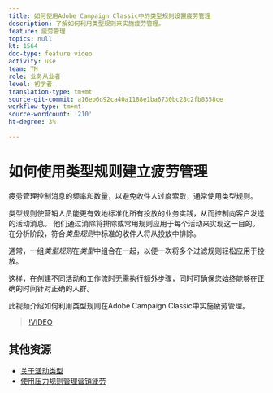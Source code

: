 ```yaml
---
title: 如何使用Adobe Campaign Classic中的类型规则设置疲劳管理
description: 了解如何利用类型规则来实施疲劳管理。
feature: 疲劳管理
topics: null
kt: 1564
doc-type: feature video
activity: use
team: TM
role: 业务从业者
level: 初学者
translation-type: tm+mt
source-git-commit: a16eb6d92ca40a1188e1ba6730bc28c2fb8358ce
workflow-type: tm+mt
source-wordcount: '210'
ht-degree: 3%

---
```



# 如何使用类型规则建立疲劳管理

疲劳管理控制消息的频率和数量，以避免收件人过度索取，通常使用类型规则。

类型规则使营销人员能更有效地标准化所有投放的业务实践，从而控制向客户发送的活动消息。 他们通过消除将排除或常用规则应用于每个活动来实现这一目的。 在分析阶段，符合&#x200B;*类型规则*&#x200B;中标准的收件人将从投放中排除。

通常，一组&#x200B;*类型规则*&#x200B;在&#x200B;*类型*&#x200B;中组合在一起，以便一次将多个过滤规则轻松应用于投放。

这样，在创建不同活动和工作流时无需执行额外步骤，同时可确保您始终能够在正确的时间针对正确的人群。

此视频介绍如何利用类型规则在Adobe Campaign Classic中实施疲劳管理。

>[!VIDEO](https://video.tv.adobe.com/v/25090?quality=12)

## 其他资源

* [关于活动类型](https://docs.adobe.com/content/help/en/campaign-classic/using/orchestrating-campaigns/campaign-optimization/about-campaign-typologies.html)
* [使用压力规则管理营销疲劳](https://docs.adobe.com/content/help/en/campaign-classic/using/orchestrating-campaigns/campaign-optimization/pressure-rules.html)

